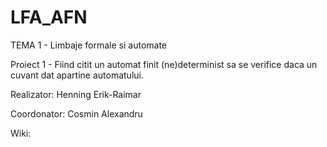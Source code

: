 # LFA_AFN
TEMA 1 - Limbaje formale si automate 

Proiect 1 - Fiind citit un automat finit (ne)determinist sa se verifice daca un cuvant dat apartine automatului.

Realizator: Henning Erik-Raimar

Coordonator: Cosmin Alexandru

Wiki: 
